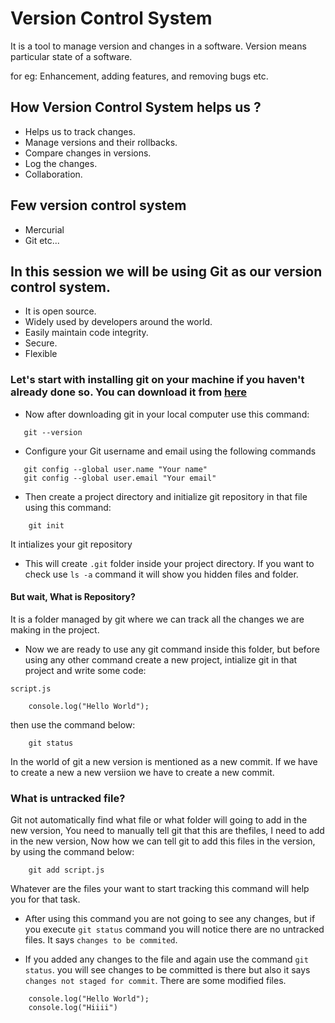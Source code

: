 # Version Control System

It is a tool to manage version and changes in a software.
Version means particular state of a software.

for eg: Enhancement, adding features, and removing bugs etc.

## How Version Control System helps us ?
- Helps us to track changes.
- Manage versions and their rollbacks.
- Compare changes in versions.
- Log the changes.
- Collaboration.

## Few version control system 
- Mercurial
- Git
etc...

## In this session we will be using Git as our version control system.
- It is open source.
- Widely used by developers around the world.
- Easily maintain code integrity.
- Secure.
- Flexible

### Let's start with installing git on your machine if you haven't already done so. You can download it from [here](https://git-scm.com/downloads) 

- Now after downloading git in your local computer use this command:

 ```
    git --version  
 ```

 - Configure your Git username and email using the following commands

 ```
    git config --global user.name "Your name"
    git config --global user.email "Your email"
 ```

- Then create a project directory and initialize git repository in that file using this command:

```
    git init 
```
It intializes your git repository

- This will create `.git` folder inside your project directory. If you want to check use `ls -a` command it will show you hidden files and folder.

#### But wait, What is Repository?
It is a folder managed by git where we can track all the changes we are making in the project.

- Now we are ready to use any git command inside this folder, but before using any other command create a new project, intialize git in that project and write some code: 

`script.js`

```
    console.log("Hello World");
```

then use the command below:

```
    git status
```

In the world of git a new version is mentioned as a new commit. If we have to create a new a new versiion we have to create a new commit.

### What is untracked file?

Git not automatically find what file or what folder will going to add in the new version, You need to manually tell git that this are thefiles, I need to add in the new version, Now how we can tell git to add this files in the version, by using the command below:

```
    git add script.js
```
Whatever are the files your want to start tracking this command will help you for that task.

- After using this command you are not going to see any changes, but if you execute `git status` command you will notice there are no untracked files. It says `changes to be commited`.

- If you added any changes to the file and again use the command `git status`. you will see changes to  be committed is there but also it says `changes not staged for commit`. There are some modified files. 

```
    console.log("Hello World");
    console.log("Hiiii")
```

